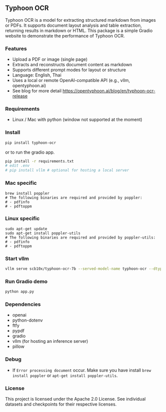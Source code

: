 ## Typhoon OCR

Typhoon OCR is a model for extracting structured markdown from images or PDFs. It supports document layout analysis and table extraction, returning results in markdown or HTML. This package is a simple Gradio website to demonstrate the performance of Typhoon OCR.

### Features

- Upload a PDF or image (single page)
- Extracts and reconstructs document content as markdown
- Supports different prompt modes for layout or structure
- Language: English, Thai
- Uses a local or remote OpenAI-compatible API (e.g., vllm, opentyphoon.ai)
- See blog for more detail https://opentyphoon.ai/blog/en/typhoon-ocr-release

### Requirements

- Linux / Mac with python (window not supported at the moment)

### Install

```bash
pip install typhoon-ocr
```

or to run the gradio app.

```bash
pip install -r requirements.txt
# edit .env
# pip install vllm # optional for hosting a local server
```

### Mac specific

```
brew install poppler
# The following binaries are required and provided by poppler:
# - pdfinfo
# - pdftoppm
```

### Linux specific

```
sudo apt-get update
sudo apt-get install poppler-utils
# The following binaries are required and provided by poppler-utils:
# - pdfinfo
# - pdftoppm
```

### Start vllm

```bash
vllm serve scb10x/typhoon-ocr-7b --served-model-name typhoon-ocr --dtype bfloat16 --port 8101
```

### Run Gradio demo

```bash
python app.py
```

### Dependencies

- openai
- python-dotenv
- ftfy
- pypdf
- gradio
- vllm (for hosting an inference server)
- pillow

### Debug

- If `Error processing document` occur. Make sure you have install `brew install poppler` or `apt-get install poppler-utils`.

### License

This project is licensed under the Apache 2.0 License. See individual datasets and checkpoints for their respective licenses.
